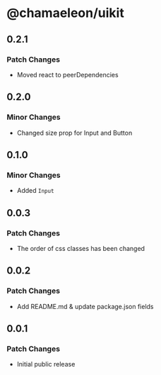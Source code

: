 # @chamaeleon/uikit

## 0.2.1

### Patch Changes

- Moved react to peerDependencies

## 0.2.0

### Minor Changes

- Changed size prop for Input and Button

## 0.1.0

### Minor Changes

- Added `Input`

## 0.0.3

### Patch Changes

- The order of css classes has been changed

## 0.0.2

### Patch Changes

- Add README.md & update package.json fields

## 0.0.1

### Patch Changes

- Initial public release

